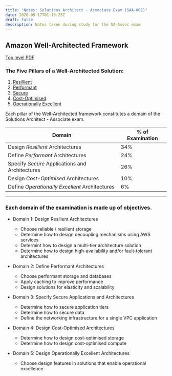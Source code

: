 ```yaml
---
title: "Notes: Solutions Architect - Associate Exam (SAA-002)"
date: 2020-05-17T01:13:25Z
draft: false
description: Notes taken during study for the SA-Assoc exam
---
```


## Amazon Well-Architected Framework

[Top level PDF](/whitepapers/AWS_Well-Architected_Framework.pdf)

### The Five Pillars of a Well-Architected Solution:

1. [Resillient](/whitepapers/AWS-Reliability-Pillar.pdf)
2. [Performant](/whitepapers/AWS-Performance-Efficiency-Pillar.pdf)
3. [Secure](/whitepapers/AWS-Security-Pillar.pdf)
4. [Cost-Optimised](/whitepapers/AWS-Cost-Optimization-Pillar.pdf)
5. [Operationally Excellent](/whitepapers/AWS-Operational-Excellence-Pillar.pdf)

Each pillar of the Well-Architected framework constitutes
a domain of the Solutions Architect - Associate exam.

| Domain                                          | % of Examination |
| ----------------------------------------------- | ---------------- |
| Design _Resillient_ Architectures               | 34%              |
| Define _Performant_ Architectures               | 24%              |
| Specify _Secure_ Applications and Architectures | 26%              |
| Design _Cost-Optimised_ Architectures           | 10%              |
| Define _Operationally Excellent_ Architectures  | 6%               |

---

### Each domain of the examination is made up of objectives.

- Domain 1: Design Resilient Architectures

  - Choose reliable / resilient storage
  - Determine how to design decoupling mechanisms using AWS services
  - Determint how to design a multi-tier architecture solution
  - Determine how to design high-availability and/or fault-tolerant architectures

- Domain 2: Define Performant Architectures

  - Choose performant storage and databases
  - Apply caching to improve performance
  - Design solutions for elasticity and scalability

- Domain 3: Specify Secure Applications and Architectures

  - Determine how to secure application tiers
  - Determine how to secure data
  - Define the networking infrastructure for a single VPC application

- Domain 4: Design Cost-Optimised Architectures

  - Determine how to design cost-optimised storage
  - Determine how to design cost-optimised compute

- Domain 5: Design Operationally Excellent Architectures
  - Choose design features in solutions that enable operational excellence
